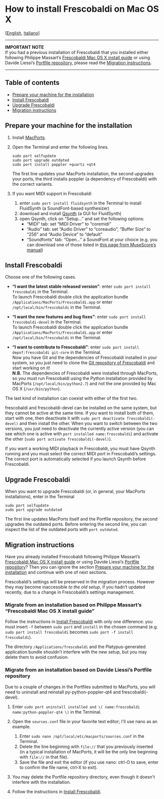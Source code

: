 How to install Frescobaldi on Mac OS X
=====

[[English](INSTALL-Frescobaldi.md), [italiano](INSTALL-Frescobaldi.it.md)]

*****
**IMPORTANT NOTE**  
If you had a previous installation of Frescobaldi that you installed either following Philippe Massart’s [Frescobaldi Mac OS X install guide](https://github.com/wbsoft/frescobaldi/wiki/Frescobaldi-Mac-OS-X-install-guide) or using Davide Liessi’s [Portfile repository](https://github.com/dliessi/ports), please read the [Migration instructions](#migration-instructions).
*****


Table of contents
-----

* [Prepare your machine for the installation](#prepare-your-machine-for-the-installation)
* [Install Frescobaldi](#install-frescobaldi)
* [Upgrade Frescobaldi](#upgrade-frescobaldi)
* [Migration instructions](#migration-instructions)


Prepare your machine for the installation
-----

1. Install [MacPorts](http://www.macports.org/install.php).

2. Open the Terminal and enter the following lines.
   
   ```
   sudo port selfupdate
   sudo port upgrade outdated
   sudo port install poppler +quartz +qt4
   ```
   
   The first line updates your MacPorts installation, the second upgrades your ports, the third installs poppler (a dependency of Frescobaldi) with the correct variants.

3. If you want MIDI support in Frescobaldi
   1. enter `sudo port install fluidsynth` in the Terminal to install FluidSynth (a SoundFont-based synthesizer)
   2. download and install [Qsynth](http://sourceforge.net/projects/qsynth) (a GUI for FluidSynth)
   3. open Qsynth, click on “Setup...” and set the following options:
      * “MIDI” tab: set “MIDI Driver” to “coremidi”
      * “Audio” tab: set “Audio Driver” to “coreaudio”, “Buffer Size” to “256” and “Audio Device” to “default”
      * “Soundfonts” tab: “Open...” a SoundFont at your choice (e.g. you can download one of those listed in [this page from MuseScore’s manual](http://musescore.org/en/handbook/soundfont))


Install Frescobaldi
-----

Choose one of the following cases.

* **“I want the latest stable released version”**: enter `sudo port install frescobaldi` in the Terminal.  
  To launch Frescobaldi double click the application bundle `/Applications/MacPorts/Frescobaldi.app` or enter `/opt/local/bin/frescobaldi` in the Terminal.

* **“I want the new features and bug fixes”**: enter `sudo port install frescobaldi-devel` in the Terminal.  
  To launch Frescobaldi double click the application bundle `/Applications/MacPorts/Frescobaldi.app` or enter `/opt/local/bin/frescobaldi` in the Terminal.

* **“I want to contribute to Frescobaldi”**: enter `sudo port install depof:frescobaldi git-core` in the Terminal.  
  Now you have Git and the dependencies of Frescobaldi installed in your system, so you just need to clone the [Git repository of Frescobaldi](https://github.com/wbsoft/frescobaldi) and start working on it!  
  **N.B.** The dependencies of Frescobaldi were installed through MacPorts, so you must run Frescobaldi using the Python installation provided by MacPorts (`/opt/local/bin/python2.7`) and not the one provided by Mac OS X (`/usr/bin/python`).

The last kind of installation can coexist with either of the first two.

frescobaldi and frescobaldi-devel can be installed on the same system, but they cannot be active at the same time.
If you want to install both of them, start with one, then deactivate it with `sudo port deactivate frescobaldi(-devel)` and then install the other.
When you want to switch between the two versions, you just need to deactivate the currently active version (you can see which one is active with `port installed name:frescobaldi`) and activate the other (`sudo port activate frescobaldi(-devel)`).

If you want a working MIDI playback in Frescobaldi, you must have Qsynth running and you must select the correct MIDI port in Frescobaldi’s settings.
The correct port is automatically selected if you launch Qsynth before Frescobaldi.


Upgrade Frescobaldi
-----

When you want to upgrade Frescobaldi (or, in general, your MacPorts installations), enter in the Terminal

```
sudo port selfupdate
sudo port upgrade outdated
```

The first line updates MacPorts itself and the Portfile repository, the second upgrades the outdated ports.
Before entering the second line, you can inspect the list of the outdated ports with `port outdated`.


Migration instructions
-----

Have you already installed Frescobaldi following Philippe Massart’s [Frescobaldi Mac OS X install guide](https://github.com/wbsoft/frescobaldi/wiki/Frescobaldi-Mac-OS-X-install-guide) or using Davide Liessi’s [Portfile repository](https://github.com/dliessi/ports)?
Then you can ignore the section [Prepare your machine for the installation](#prepare-your-machine-for-the-installation) and continue with one of next sections.

Frescobaldi’s settings will be preserved in the migration process.
However they may become inaccessible *to the old setup*, if you hadn’t updated recently, due to a change in Frescobaldi’s settings management.

### Migrate from an installation based on Philippe Massart’s “Frescobaldi Mac OS X install guide”

Follow the instructions in [Install Frescobaldi](#install-frescobaldi) with only one difference: you must insert `-f` between `sudo port` and `install` in the chosen command (e.g. `sudo port install frescobaldi` becomes `sudo port -f install frescobaldi`).

The directory `/Applications/frescobaldi` and the Platypus-generated application bundle shouldn’t interfere with the new setup, but you may delete them to avoid confusion.

### Migrate from an installation based on Davide Liessi’s Portfile repository

Due to a couple of changes in the Portfiles submitted to MacPorts, you will need to uninstall and reinstall py-python-poppler-qt4 and frescobaldi(-devel).

1. Enter `sudo port uninstall installed and \( name:frescobaldi name:python-poppler-qt4 \)` in the Terminal.

2. Open the `sources.conf` file in your favorite text editor; I'll use nano as an example.
   1. Enter `sudo nano /opt/local/etc/macports/sources.conf` in the Terminal.
   2. Delete the line beginning with `file://` that you previously inserted (in a typical installation of MacPorts, it will be the only line beginning with `file://` in that file).
   3. Save the file and exit the editor (if you use nano: ctrl-O to save, enter to confirm the file name, ctrl-X to exit).

3. You may delete the Portfile repository directory, even though it doesn't interfere with the installation.

4. Follow the instructions in [Install Frescobaldi](#install-frescobaldi).
